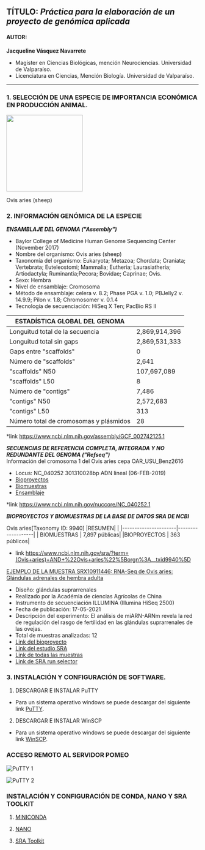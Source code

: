 ## TÍTULO: *Práctica para la elaboración de un proyecto de genómica aplicada*

#### AUTOR:  
**Jacqueline Vásquez Navarrete**
- Magíster en Ciencias Biológicas, mención Neurociencias. Universidad de Valparaíso.  
- Licenciatura en Ciencias, Mención Biología. Universidad de Valparaíso.  
------------------------------------------------------------------------------------------------------------------------------------------------------
### 1. SELECCIÓN DE UNA ESPECIE DE IMPORTANCIA ECONÓMICA EN PRODUCCIÓN ANIMAL. 

<img src="https://upload.wikimedia.org/wikipedia/commons/thumb/2/2c/Flock_of_sheep.jpg/245px-Flock_of_sheep.jpg" width="200" height="200" align="center" />
<p> Ovis aries (sheep)</p>
</div>

### 2. INFORMACIÓN GENÓMICA DE LA ESPECIE 

***ENSAMBLAJE DEL GENOMA ("Assembly")***
- Baylor College of Medicine Human Genome Sequencing Center (November 2017)
- Nombre del organismo: Ovis aries (sheep)
- Taxonomía del organismo: Eukaryota; Metazoa; Chordata; Craniata; Vertebrata; Euteleostomi;
  Mammalia; Eutheria; Laurasiatheria; Artiodactyla; Ruminantia;Pecora; Bovidae; Caprinae; Ovis.
- Sexo: Hembra
- Nivel de ensamblaje: Cromosoma
- Método de ensamblaje: celera v. 8.2; Phase PGA v. 1.0; PBJelly2 v. 14.9.9; Pilon v. 1.8; Chromosomer v. 0.1.4
- Tecnología de secuenciación: HiSeq X Ten; PacBio RS II

|ESTADÍSTICA GLOBAL DEL GENOMA|                  |
|--------------------------------|----------------|
|Longuitud total de la secuencia | 2,869,914,396 |
|Longuitud total sin gaps        | 2,869,531,333 |
|Gaps entre "scaffolds"          | 0             |
|Número de "scaffolds"           | 2,641         |
|"scaffolds" N50                 | 107,697,089   |
|"scaffolds" L50                 | 8             |
|Número de "contigs"             | 7,486         |
|"contigs" N50                     | 2,572,683     |
|"contigs" L50                     | 313           |
|Número total de cromosomas y plásmidos | 28     |

*link
https://www.ncbi.nlm.nih.gov/assembly/GCF_002742125.1

***SECUENCIAS DE REFERENCIA COMPLETA, INTEGRADA Y NO REDUNDANTE DEL GENOMA ("Refseq")*** <br />
Información del cromosoma 1 del Ovis aries cepa OAR_USU_Benz2616 <br />
- Locus: NC_040252 301310028bp ADN lineal (06-FEB-2019) <br />
- [Bioproyectos](https://www.ncbi.nlm.nih.gov/bioproject/PRJNA517172)
- [Biomuestras](https://www.ncbi.nlm.nih.gov/biosample/SAMEA104496890)
- [Ensamblaje](https://www.ncbi.nlm.nih.gov/assembly/GCF_002742125.1)

*link
https://www.ncbi.nlm.nih.gov/nuccore/NC_040252.1

***BIOPROYECTOS Y BIOMUESTRAS DE LA BASE DE DATOS SRA DE NCBI***

Ovis aries[Taxonomy ID: 9940]
|RESUMEN|                   |
|----------------------|-------------------|
| BIOMUESTRAS | 7,897 públicas|
|BIOPROYECTOS | 363 públicos|
* link https://www.ncbi.nlm.nih.gov/sra/?term=(Ovis+aries)+AND+%22Ovis+aries%22%5Borgn%3A__txid9940%5D

[EJEMPLO DE LA MUESTRA SRX10911446: RNA-Seq de Ovis aries: Glándulas adrenales de hembra adulta](https://www.ncbi.nlm.nih.gov/sra/SRX10911446[accn])<br />
- Diseño: glándulas suprarrenales
- Realizado por la Académia de ciencias Agrícolas de China
- Instrumento de secuenciación ILLUMINA (Illumina HiSeq 2500)
- Fecha de publicación: 17-05-2021
- Descripción del experimento: El análisis de miARN-ARNm revela la red de regulación del rasgo de fertilidad en las glándulas suprarrenales de las ovejas.
- Total de muestras analizadas: 12
- [Link del bioproyecto](https://www.ncbi.nlm.nih.gov/bioproject/PRJNA729910)
- [Link del estudio SRA](https://trace.ncbi.nlm.nih.gov/Traces/sra/?study=SRP320117)
- [Link de todas las muestras](https://www.ncbi.nlm.nih.gov/sra?term=SRP320117)
- [Link de SRA run selector](https://www.ncbi.nlm.nih.gov/Traces/study/?acc=SRP320117&o=acc_s%3Aa)

### 3. INSTALACIÓN Y CONFIGURACIÓN DE SOFTWARE.
 1. DESCARGAR E INSTALAR PuTTY <br />
 - Para un sistema operativo windows se puede descargar del siguiente link [PuTTY](https://www.putty.org/).<br />
 
 2. DESCARGAR E INSTALAR WinSCP
 - Para un sistema operativo windows se puede descargar del siguiente link [WinSCP](https://winscp.net/eng/download.php).<br />
 
### ACCESO REMOTO AL SERVIDOR POMEO

![PuTTY 1](https://user-images.githubusercontent.com/84527634/120576528-e8309f00-c3f0-11eb-9835-79c49c65060d.png)

![PuTTY 2](https://user-images.githubusercontent.com/84527634/120576541-eff04380-c3f0-11eb-9687-0ed1653073f8.png)

### INSTALACIÓN Y CONFIGURACIÓN DE CONDA, NANO Y SRA TOOLKIT 

 1. [MINICONDA](https://docs.conda.io/en/latest/miniconda.html)
 
 2. [NANO](https://www.nano-editor.org/)
 
 3. [SRA Toolkit](https://trace.ncbi.nlm.nih.gov/Traces/sra/sra.cgi?view=toolkit_doc)
  
  



